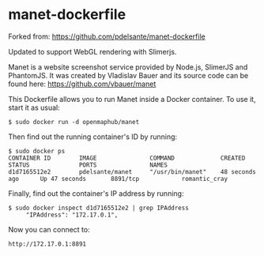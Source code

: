 # manet-dockerfile

Forked from: https://github.com/pdelsante/manet-dockerfile

Updated to support WebGL rendering with Slimerjs.

Manet is a website screenshot service provided by Node.js, SlimerJS and PhantomJS. It was created by Vladislav Bauer and its source code can be found here: https://github.com/vbauer/manet

This Dockerfile allows you to run Manet inside a Docker container. To use it, start it as usual:

    $ sudo docker run -d openmaphub/manet

Then find out the running container's ID by running:

    $ sudo docker ps                  
    CONTAINER ID        IMAGE               COMMAND             CREATED             STATUS              PORTS               NAMES
    d1d7165512e2        pdelsante/manet     "/usr/bin/manet"    48 seconds ago      Up 47 seconds       8891/tcp            romantic_cray

Finally, find out the container's IP address by running:

    $ sudo docker inspect d1d7165512e2 | grep IPAddress
         "IPAddress": "172.17.0.1",

Now you can connect to:

    http://172.17.0.1:8891
